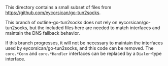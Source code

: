 This directory contains a small subset of files from https://github.com/eycorsican/go-tun2socks.

This branch of outline-go-tun2socks does not rely on eycorsican/go-tun2socks, but the included files here are needed to match interfaces and maintain the DNS fallback behavior.

If this branch progresses, it will not be necessary to maintain the interfaces used by eycorsican/go-tun2socks, and this code can be removed.  The `core.*Conn` and `core.*Handler` interfaces can be replaced by a `Dialer`-type interface.